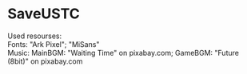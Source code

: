 # SaveUSTC

Used resourses:  
Fonts: "Ark Pixel"; "MiSans"  
Music: MainBGM: "Waiting Time" on pixabay.com; GameBGM: "Future (8bit)" on pixabay.com

